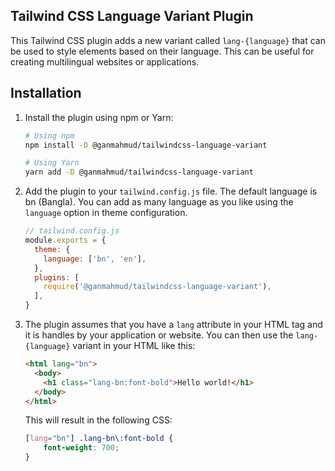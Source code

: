 ## Tailwind CSS Language Variant Plugin

This Tailwind CSS plugin adds a new variant called `lang-{language}` that can be used to style elements based on their language. This can be useful for creating multilingual websites or applications.

## Installation

1. Install the plugin using npm or Yarn:

    ```bash
    # Using npm
    npm install -D @ganmahmud/tailwindcss-language-variant

    # Using Yarn
    yarn add -D @ganmahmud/tailwindcss-language-variant
    ```
2. Add the plugin to your `tailwind.config.js` file. The default language is bn (Bangla). You can add as many language as you like using the `language` option in theme configuration.

    ```js
    // tailwind.config.js
    module.exports = {
      theme: {
        language: ['bn', 'en'],
      },
      plugins: [
        require('@ganmahmud/tailwindcss-language-variant'),
      ],
    }
    ```
3. The plugin assumes that you have a `lang` attribute in your HTML tag and it is handles by your application or website. You can then use the `lang-{language}` variant in your HTML like this:

    ```html
    <html lang="bn">
      <body>
        <h1 class="lang-bn:font-bold">Hello world!</h1>
      </body>
    </html>
    ```

    This will result in the following CSS:
    
    ```css
    [lang="bn"] .lang-bn\:font-bold {
        font-weight: 700;
    }
    ```

    